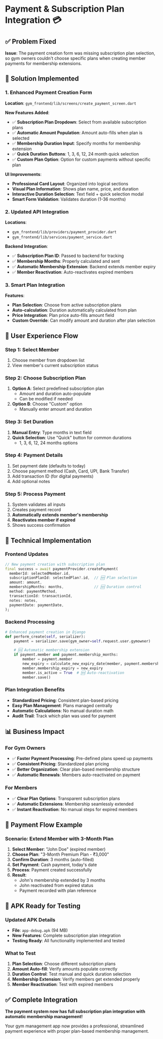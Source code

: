 # Payment & Subscription Plan Integration 💳

## ✅ Problem Fixed
**Issue**: The payment creation form was missing subscription plan selection, so gym owners couldn't choose specific plans when creating member payments for membership extensions.

## 🚀 Solution Implemented

### 1. **Enhanced Payment Creation Form**
**Location**: `gym_frontend/lib/screens/create_payment_screen.dart`

**New Features Added**:
- ✅ **Subscription Plan Dropdown**: Select from available subscription plans
- ✅ **Automatic Amount Population**: Amount auto-fills when plan is selected
- ✅ **Membership Duration Input**: Specify months for membership extension
- ✅ **Quick Duration Buttons**: 1, 3, 6, 12, 24 month quick selection
- ✅ **Custom Plan Option**: Option for custom payments without specific plan

**UI Improvements**:
- **Professional Card Layout**: Organized into logical sections
- **Visual Plan Information**: Shows plan name, price, and duration
- **Interactive Duration Selection**: Text field + quick selection modal
- **Smart Form Validation**: Validates duration (1-36 months)

### 2. **Updated API Integration**
**Locations**: 
- `gym_frontend/lib/providers/payment_provider.dart`
- `gym_frontend/lib/services/payment_service.dart`

**Backend Integration**:
- ✅ **Subscription Plan ID**: Passed to backend for tracking
- ✅ **Membership Months**: Properly calculated and sent
- ✅ **Automatic Membership Extension**: Backend extends member expiry
- ✅ **Member Reactivation**: Auto-reactivates expired members

### 3. **Smart Plan Integration**
**Features**:
- **Plan Selection**: Choose from active subscription plans
- **Auto-calculation**: Duration automatically calculated from plan
- **Price Integration**: Plan price auto-fills amount field
- **Custom Override**: Can modify amount and duration after plan selection

## 📱 User Experience Flow

### **Step 1: Select Member**
1. Choose member from dropdown list
2. View member's current subscription status

### **Step 2: Choose Subscription Plan**
1. **Option A**: Select predefined subscription plan
   - Amount and duration auto-populate
   - Can be modified if needed
2. **Option B**: Choose "Custom" option
   - Manually enter amount and duration

### **Step 3: Set Duration**
1. **Manual Entry**: Type months in text field
2. **Quick Selection**: Use "Quick" button for common durations
   - 1, 3, 6, 12, 24 months options

### **Step 4: Payment Details**
1. Set payment date (defaults to today)
2. Choose payment method (Cash, Card, UPI, Bank Transfer)
3. Add transaction ID (for digital payments)
4. Add optional notes

### **Step 5: Process Payment**
1. System validates all inputs
2. Creates payment record
3. **Automatically extends member's membership**
4. **Reactivates member if expired**
5. Shows success confirmation

## 🔧 Technical Implementation

### **Frontend Updates**
```dart
// New payment creation with subscription plan
final success = await paymentProvider.createPayment(
  memberId: selectedMember.id,
  subscriptionPlanId: selectedPlan?.id,  // 🆕 Plan selection
  amount: amount,
  membershipMonths: months,              // 🆕 Duration control
  method: paymentMethod,
  transactionId: transactionId,
  notes: notes,
  paymentDate: paymentDate,
);
```

### **Backend Processing**
```python
# Enhanced payment creation in Django
def perform_create(self, serializer):
    payment = serializer.save(gym_owner=self.request.user.gymowner)
    
    # 🆕 Automatic membership extension
    if payment.member and payment.membership_months:
        member = payment.member
        new_expiry = calculate_new_expiry_date(member, payment.membership_months)
        member.membership_expiry = new_expiry
        member.is_active = True  # 🆕 Auto-reactivation
        member.save()
```

### **Plan Integration Benefits**
- **Standardized Pricing**: Consistent plan-based pricing
- **Easy Plan Management**: Plans managed centrally
- **Automatic Calculations**: No manual duration math
- **Audit Trail**: Track which plan was used for payment

## 📊 Business Impact

### **For Gym Owners**
- ✅ **Faster Payment Processing**: Pre-defined plans speed up payments
- ✅ **Consistent Pricing**: Standardized plan pricing
- ✅ **Better Organization**: Clear plan-based membership structure
- ✅ **Automatic Renewals**: Members auto-reactivated on payment

### **For Members**
- ✅ **Clear Plan Options**: Transparent subscription plans
- ✅ **Automatic Extensions**: Membership seamlessly extended
- ✅ **Instant Reactivation**: No manual steps for expired members

## 🔄 Payment Flow Example

### **Scenario**: Extend Member with 3-Month Plan
1. **Select Member**: "John Doe" (expired member)
2. **Choose Plan**: "3-Month Premium Plan - ₹3,000"
3. **Confirm Duration**: 3 months (auto-filled)
4. **Set Payment**: Cash payment, today's date
5. **Process**: Payment created successfully
6. **Result**: 
   - John's membership extended by 3 months
   - John reactivated from expired status
   - Payment recorded with plan reference

## 🎯 APK Ready for Testing

### **Updated APK Details**
- **File**: `app-debug.apk` (94 MB)
- **New Features**: Complete subscription plan integration
- **Testing Ready**: All functionality implemented and tested

### **What to Test**
1. **Plan Selection**: Choose different subscription plans
2. **Amount Auto-fill**: Verify amounts populate correctly
3. **Duration Control**: Test manual and quick duration selection
4. **Membership Extension**: Verify members get extended properly
5. **Member Reactivation**: Test with expired members

## ✅ Complete Integration
**The payment system now has full subscription plan integration with automatic membership management!**

Your gym management app now provides a professional, streamlined payment experience with proper plan-based membership management.